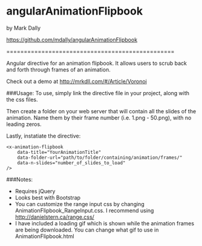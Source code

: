 # angularAnimationFlipbook

by Mark Dally

https://github.com/mdally/angularAnimationFlipbook

================================================

Angular directive for an animation flipbook. It allows users to scrub back and forth through frames of an animation.

Check out a demo at http://mrkdll.com/#/Article/Voronoi

###Usage:
To use, simply link the directive file in your project, along with the css files.

Then create a folder on your web server that will contain all the slides of the animation. Name them by their frame number (i.e. 1.png - 50.png), with no leading zeros.

Lastly, instatiate the directive:
```
<x-animation-flipbook 
	data-title="YourAnimationTitle" 
	data-folder-url="path/to/folder/containing/animation/frames/" 
	data-n-slides="number_of_slides_to_load"
/>
```

###Notes:
 * Requires jQuery
 * Looks best with Bootstrap
 * You can customize the range input css by changing AnimationFlipbook_RangeInput.css. I recommend using http://danielstern.ca/range.css/
 * I have included a loading gif which is shown while the animation frames are being downloaded. You can change what gif to use in AnimationFlipbook.html